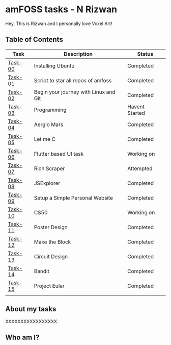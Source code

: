 # amFOSS tasks - N Rizwan
Hey, This is Rizwan and I personally love Voxel Art! 

## Table of Contents


| Task | Description | Status |
| --- | --- | --- |
| <a href="https://github.com/StuntStorm/amfoss-tasks/tree/main/Task-00">Task-00</a> | Installing Ubuntu | Completed |
| <a href="https://github.com/StuntStorm/amfoss-tasks/tree/main/Task-01">Task-01</a> | Script to star all repos of amfoss | Completed |
| <a href="https://github.com/StuntStorm/amfoss-tasks/tree/main/Task-02">Task-02</a> | Begin your journey with Linux and Git  | Completed |
| <a href="https://github.com/StuntStorm/amfoss-tasks/tree/main/Task-03">Task-03</a> |  Programming |  Havent Started |
| <a href="https://github.com/StuntStorm/amfoss-tasks/tree/main/Task-04" > Task-04 </a>  | Aerglo Mars | Completed |
| <a href="https://github.com/StuntStorm/amfoss-tasks/tree/main/Task-05">Task-05</a> | Let me C | Completed |
| <a href="https://github.com/StuntStorm/amfoss-tasks/tree/main/Task-06">Task-06</a> | Flutter based UI task  | Working on |
| <a href="https://github.com/StuntStorm/amfoss-tasks/tree/main/Task-07">Task-07</a> | Rich Scraper | Attempted |
| <a href="https://github.com/StuntStorm/amfoss-tasks/tree/main/Task-08">Task-08</a> | JSExplorer | Completed |
| <a href="https://github.com/StuntStorm/amfoss-tasks/tree/main/Task-09">Task-09</a> | Setup a Simple Personal Website | Completed |
| <a href="https://github.com/StuntStorm/amfoss-tasks/tree/main/Task-10">Task-10 </a>  | CS50 | Working on |
| <a href="https://github.com/StuntStorm/amfoss-tasks/tree/main/Task-11">Task-11 </a> | Poster Design | Completed |
| <a href="https://github.com/StuntStorm/amfoss-tasks/tree/main/Task-12">Task-12 </a>  | Make the Block | Completed |
| <a href="https://github.com/StuntStorm/amfoss-tasks/tree/main/Task-13">Task-13 </a>| Circuit Design | Completed |
| <a href="https://github.com/StuntStorm/amfoss-tasks/tree/main/Task-14">Task-14</a> | Bandit | Completed |
| <a href="https://github.com/StuntStorm/amfoss-tasks/tree/main/Task-15">Task-15</a> | Project Euler | Completed |
|  |  |  |

## About my tasks

XXXXXXXXXXXXXXXXX

## Who am I?
